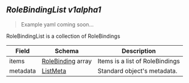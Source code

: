 ## *RoleBindingList v1alpha1*

> Example yaml coming soon...



RoleBindingList is a collection of RoleBindings



Field        | Schema     | Description
------------ | ---------- | -----------
items | [RoleBinding](#rolebinding-v1alpha1) array | Items is a list of RoleBindings
metadata | [ListMeta](#listmeta-unversioned) | Standard object's metadata.

